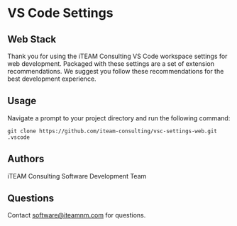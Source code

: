 # VS Code Settings
## Web Stack
Thank you for using the iTEAM Consulting VS Code workspace settings for web development. Packaged with these settings are a set of extension recommendations.  We suggest you follow these recommendations for the best development experience.

## Usage
Navigate a prompt to your project directory and run the following command:
```
git clone https://github.com/iteam-consulting/vsc-settings-web.git .vscode
```

## Authors
iTEAM Consulting Software Development Team

## Questions
Contact [software@iteamnm.com](mailto:software@iteamnm.com) for questions.